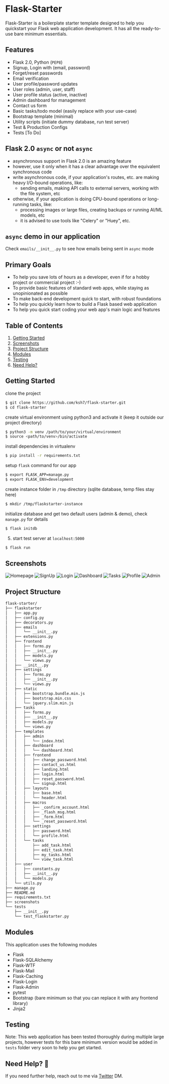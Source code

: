 # Flask-Starter

Flask-Starter is a boilerplate starter template designed to help you quickstart your Flask web application development. It has all the ready-to-use bare minimum essentials.

## Features

- Flask 2.0, Python (`PEP8`)
- Signup, Login with (email, password)
- Forget/reset passwords
- Email verification
- User profile/password updates
- User roles (admin, user, staff)
- User profile status (active, inactive)
- Admin dashboard for management
- Contact us form
- Basic tasks/todo model (easily replace with your use-case)
- Bootstrap template (minimal)
- Utility scripts (initiate dummy database, run test server)
- Test & Production Configs
- Tests [To Do]


## Flask 2.0 `async` or not `async`

 - asynchronous support in Flask 2.0 is an amazing feature
 - however, use it only when it has a clear advantage over the equivalent synchronous code
 - write asynchronous code, if your application's routes, etc. are making heavy I/O-bound operations, like:
    - sending emails, making API calls to external servers, working with the file system, etc
 - otherwise, if your application is doing CPU-bound operations or long-running tasks, like:
    - processing images or large files, creating backups or running AI/ML models, etc
    - it is advised to use tools like "Celery" or "Huey", etc.


## `async` demo in our application

Check `emails/__init__.py` to see how emails being sent in `async` mode


## Primary Goals

 - To help you save lots of hours as a developer, even if for a hobby project or commercial project :-)
 - To provide basic features of standard web apps, while staying as unopinionated as possible 
 - To make back-end development quick to start, with robust foundations
 - To help you quickly learn how to build a Flask based web application
 - To help you quick start coding your web app's main logic and features


## Table of Contents

1. [Getting Started](#getting-started)
1. [Screenshots](#screenshots)
1. [Project Structure](#project-structure)
1. [Modules](#modules)
1. [Testing](#testing)
1. [Need Help?](#need-help)


## Getting Started

clone the project

```bash
$ git clone https://github.com/ksh7/flask-starter.git
$ cd flask-starter
```

create virtual environment using python3 and activate it (keep it outside our project directory)

```bash
$ python3 -m venv /path/to/your/virtual/environment
$ source <path/to/venv>/bin/activate
```

install dependencies in virtualenv

```bash
$ pip install -r requirements.txt
```

setup `flask` command for our app

```bash
$ export FLASK_APP=manage.py
$ export FLASK_ENV=development
```

create instance folder in `/tmp` directory (sqlite database, temp files stay here)

```bash
$ mkdir /tmp/flaskstarter-instance
```

initialize database and get two default users (admin & demo), check `manage.py` for details

```bash
$ flask initdb
```

5) start test server at `localhost:5000`

```bash
$ flask run
```

## Screenshots

![Homepage](/screenshots/homepage.png)
![SignUp](/screenshots/signup.png)
![Login](/screenshots/login.png)
![Dashboard](/screenshots/dashboard.png)
![Tasks](/screenshots/tasks.png)
![Profile](/screenshots/profile.png)
![Admin](/screenshots/admin.png)


## Project Structure

```bash
flask-starter/
├── flaskstarter
│   ├── app.py
│   ├── config.py
│   ├── decorators.py
│   ├── emails
│   │   └── __init__.py
│   ├── extensions.py
│   ├── frontend
│   │   ├── forms.py
│   │   ├── __init__.py
│   │   ├── models.py
│   │   └── views.py
│   ├── __init__.py
│   ├── settings
│   │   ├── forms.py
│   │   ├── __init__.py
│   │   └── views.py
│   ├── static
│   │   ├── bootstrap.bundle.min.js
│   │   ├── bootstrap.min.css
│   │   └── jquery.slim.min.js
│   ├── tasks
│   │   ├── forms.py
│   │   ├── __init__.py
│   │   ├── models.py
│   │   └── views.py
│   ├── templates
│   │   ├── admin
│   │   │   └── index.html
│   │   ├── dashboard
│   │   │   └── dashboard.html
│   │   ├── frontend
│   │   │   ├── change_password.html
│   │   │   ├── contact_us.html
│   │   │   ├── landing.html
│   │   │   ├── login.html
│   │   │   ├── reset_password.html
│   │   │   └── signup.html
│   │   ├── layouts
│   │   │   ├── base.html
│   │   │   └── header.html
│   │   ├── macros
│   │   │   ├── _confirm_account.html
│   │   │   ├── _flash_msg.html
│   │   │   ├── _form.html
│   │   │   └── _reset_password.html
│   │   ├── settings
│   │   │   ├── password.html
│   │   │   └── profile.html
│   │   └── tasks
│   │       ├── add_task.html
│   │       ├── edit_task.html
│   │       ├── my_tasks.html
│   │       └── view_task.html
│   ├── user
│   │   ├── constants.py
│   │   ├── __init__.py
│   │   └── models.py
│   └── utils.py
├── manage.py
├── README.md
├── requirements.txt
├── screenshots
└── tests
    ├── __init__.py
    └── test_flaskstarter.py
```


## Modules

This application uses the following modules

 - Flask
 - Flask-SQLAlchemy
 - Flask-WTF
 - Flask-Mail
 - Flask-Caching
 - Flask-Login
 - Flask-Admin
 - pytest
 - Bootstrap (bare minimum so that you can replace it with any frontend library)
 - Jinja2


## Testing

Note: This web application has been tested thoroughly during multiple large projects, however tests for this bare minimum version would be added in `tests` folder very soon to help you get started.

## Need Help? 🤝

If you need further help, reach out to me via [Twitter](https://twitter.com/kundan7_) DM.

